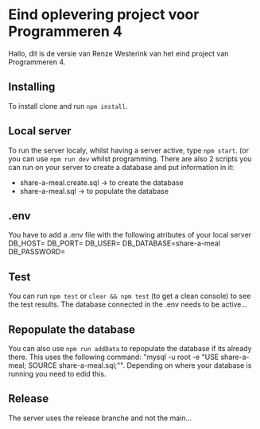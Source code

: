 # Eind oplevering project voor Programmeren 4

Hallo, dit is de versie van Renze Westerink van het eind project van Programmeren 4.

## Installing

To install clone and run `npm install`.

## Local server
To run the server localy, whilst having a server active, type `npm start`. (or you can use `npm run dev` whilst programming.
There are also 2 scripts you can run on your server to create a database and put information in it:

- share-a-meal.create.sql -> to create the database
- share-a-meal.sql -> to populate the database

## .env
You have to add a .env file with the following atributes of your local server
DB_HOST=
DB_PORT=
DB_USER=
DB_DATABASE=share-a-meal
DB_PASSWORD=

## Test
You can run `npm test` or `clear && npm test` (to get a clean console) to see the test results. The database connected in the .env needs to be active...

## Repopulate the database
You can also use `npm run addData` to repopulate the database if its already there. This uses the following command: "mysql -u root -e \"USE share-a-meal; SOURCE share-a-meal.sql;\"". Depending on where your database is running you need to edid this.

## Release
The server uses the release branche and not the main...
